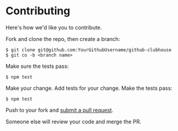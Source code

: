 # Contributing

Here's how we'd like you to contribute.

Fork and clone the repo, then create a branch:

    $ git clone git@github.com:YourGithubUsername/github-clubhouse
    $ git co -b <branch name>

Make sure the tests pass:

    $ npm test

Make your change. Add tests for your change. Make the tests pass:

    $ npm test

Push to your fork and [submit a pull request][pr].

Someone else will review your code and merge the PR.


[pr]: https://github.com/LearnersGuild/github-clubhouse/compare/
